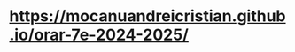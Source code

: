 <h1><a href="https://mocanuandreicristian.github.io/orar-7e-2024-2025/">https://mocanuandreicristian.github.io/orar-7e-2024-2025/</a></h1>
